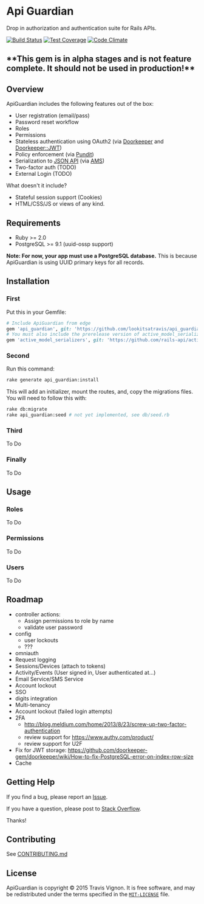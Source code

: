 # Api Guardian

Drop in authorization and authentication suite for Rails APIs.

[![Build Status](	https://img.shields.io/travis/lookitsatravis/api_guardian.svg?style=flat-square)](https://travis-ci.org/lookitsatravis/api_guardian)
[![Test Coverage](https://img.shields.io/codeclimate/coverage/github/lookitsatravis/api_guardian.svg?style=flat-square)](https://codeclimate.com/github/lookitsatravis/api_guardian/coverage)
[![Code Climate](https://img.shields.io/codeclimate/github/lookitsatravis/api_guardian.svg?style=flat-square)](https://codeclimate.com/github/lookitsatravis/api_guardian)

## **\*\*This gem is in alpha stages and is not feature complete. It should not be used in production!\*\***

## Overview

ApiGuardian includes the following features out of the box:

* User registration (email/pass)
* Password reset workflow
* Roles
* Permissions
* Stateless authentication using OAuth2 (via [Doorkeeper](https://github.com/doorkeeper-gem/doorkeeper) and [Doorkeeper::JWT](https://github.com/chriswarren/doorkeeper-jwt))
* Policy enforcement (via [Pundit](https://github.com/elabs/pundit))
* Serialization to [JSON API](http://jsonapi.org/) (via [AMS](https://github.com/rails-api/active_model_serializers))
* Two-factor auth (TODO)
* External Login (TODO)

What doesn't it include?

* Stateful session support (Cookies)
* HTML/CSS/JS or views of any kind.

## Requirements

* Ruby >= 2.0
* PostgreSQL >= 9.1 (uuid-ossp support)

**Note: For now, your app must use a PostgreSQL database.** This is because ApiGuardian is using UUID primary keys for all records.

## Installation

### First

Put this in your Gemfile:

```rb
# Include ApiGuardian from edge
gem 'api_guardian', git: 'https://github.com/lookitsatravis/api_guardian'
# You must also include the prerelease version of active_model_serializers
gem 'active_model_serializers', git: 'https://github.com/rails-api/active_model_serializers.git'
```

### Second

Run this command:

```sh
rake generate api_guardian:install
```

This will add an initializer, mount the routes, and, copy the migrations files.
You will need to follow this with:

```sh
rake db:migrate
rake api_guardian:seed # not yet implemented, see db/seed.rb
```

### Third

To Do

### Finally

To Do

## Usage

### Roles

To Do

### Permissions

To Do

### Users

To Do

## Roadmap

* controller actions:
  * Assign permissions to role by name
  * validate user password
* config
  * user lockouts
  * ???
* omniauth
* Request logging
* Sessions/Devices (attach to tokens)
* Activity/Events (User signed in, User authenticated at...)
* Email Service/SMS Service
* Account lockout
* SSO
* digits integration
* Multi-tenancy
* Account lockout (failed login attempts)
* 2FA
  * http://blog.meldium.com/home/2013/8/23/screw-up-two-factor-authentication
  * review support for https://www.authy.com/product/
  * review support for U2F
* Fix for JWT storage: https://github.com/doorkeeper-gem/doorkeeper/wiki/How-to-fix-PostgreSQL-error-on-index-row-size
* Cache

## Getting Help

If you find a bug, please report an [Issue](https://github.com/lookitsatravis/api_guardian/issues).

If you have a question, please post to [Stack Overflow](https://stackoverflow.com/questions/tagged/api_guardian).

Thanks!

## Contributing

See [CONTRIBUTING.md](CONTRIBUTING.md)

## License

ApiGuardian is copyright © 2015 Travis Vignon. It is free software, and may be
redistributed under the terms specified in the [`MIT-LICENSE`](MIT-LICENSE) file.
